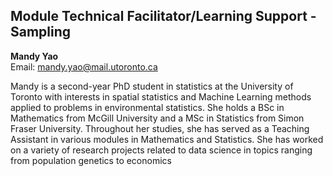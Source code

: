 ## Module Technical Facilitator/Learning Support - Sampling

**Mandy Yao**  
Email: [mandy.yao@mail.utoronto.ca](mailto:mandy.yao@mail.utoronto.ca) 

Mandy is a second-year PhD student in statistics at the University of Toronto with interests in spatial statistics and Machine Learning methods applied to problems in environmental statistics. She holds a BSc in Mathematics from McGill University and a MSc in Statistics from Simon Fraser University. Throughout her studies, she has served as a Teaching Assistant in various modules in Mathematics and Statistics. She has worked on a variety of research projects related to data science in topics ranging from population genetics to economics